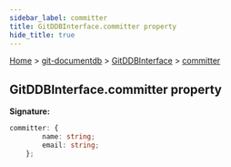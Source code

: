 ```yaml
---
sidebar_label: committer
title: GitDDBInterface.committer property
hide_title: true
---
```


[Home](./index.md) &gt; [git-documentdb](./git-documentdb.md) &gt; [GitDDBInterface](./git-documentdb.gitddbinterface.md) &gt; [committer](./git-documentdb.gitddbinterface.committer.md)

## GitDDBInterface.committer property

<b>Signature:</b>

```typescript
committer: {
        name: string;
        email: string;
    };
```
